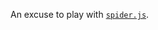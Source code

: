 An excuse to play with [`spider.js`](https://github.com/ehsanagh/eacuda/blob/master/HTML/js/spider.js).